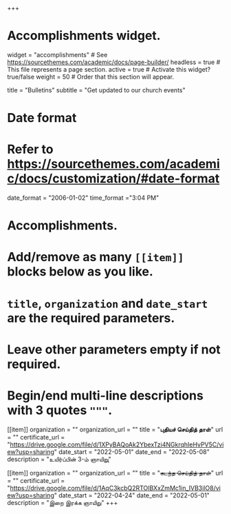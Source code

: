+++
# Accomplishments widget.
widget = "accomplishments"  # See https://sourcethemes.com/academic/docs/page-builder/
headless = true  # This file represents a page section.
active = true  # Activate this widget? true/false
weight = 50  # Order that this section will appear.

title = "Bulletins"
subtitle = "Get updated to our church events"

# Date format
#   Refer to https://sourcethemes.com/academic/docs/customization/#date-format
date_format = "2006-01-02"
time_format ="3:04 PM"

# Accomplishments.
#   Add/remove as many `[[item]]` blocks below as you like.
#   `title`, `organization` and `date_start` are the required parameters.
#   Leave other parameters empty if not required.
#   Begin/end multi-line descriptions with 3 quotes `"""`.


[[item]]
  organization = ""
  organization_url = ""
  title = "**புதியச் செய்தித் தாள்**"
  url = ""
  certificate_url = "https://drive.google.com/file/d/1XPyBAQoAk2YbexTzi4NGkrqhIeHvPV5C/view?usp=sharing"
  date_start = "2022-05-01"
  date_end = "2022-05-08"
  description = "உயிர்ப்பின்  3-ம் ஞாயிறுு"

[[item]]
  organization = ""
  organization_url = ""
  title = "~~கடந்த செய்தித் தாள்~~"
  url = ""
  certificate_url = "https://drive.google.com/file/d/1AqC3kcbQ2RTOlBXxZmMc1in_IVB3ilO8/view?usp=sharing"
  date_start = "2022-04-24"
  date_end = "2022-05-01"
  description = "இறை இரக்க ஞாயிறு"
+++
